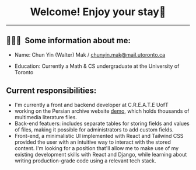 <!--
**waltermcy0110/waltermcy0110** is a ✨ _special_ ✨ repository because its `README.md` (this file) appears on your GitHub profile.

Here are some ideas to get you started:

- 🔭 I’m currently working on ...
- 🌱 I’m currently learning ...
- 👯 I’m looking to collaborate on ...
- 🤔 I’m looking for help with ...
- 💬 Ask me about ...
- 📫 How to reach me: ...
- 😄 Pronouns: ...
- ⚡ Fun fact: ...
-->

<h1 align="center">
  Welcome! Enjoy your stay💬
</h1>

<p align="center">
</p>

---

<h2> 👨🏻‍💻 &nbsp;Some information about me:</h2>

- Name: Chun Yin (Walter) Mak / chunyin.mak@mail.utoronto.ca

- Education: Currently a Math & CS undergraduate at the University of Toronto

## Current responsibilities:
- I'm currently a front and backend developer at C.R.E.A.T.E UofT 
- working on the Persian archive website [demo](https://dead-poet-society.vercel.app), which holds thousands of multimedia literature files.
- Back-end featuers: includes separate tables for storing fields and values of files, making it possible for administrators to add custom fields.
- Front-end, a minimalistic UI implemented with React and Tailwind CSS provided the user with an intuitive way to interact with the stored content.
I'm looking for a position that'll allow me to make use of my existing development skills with React and Django, while learning about writing production-grade code using a relevant tech stack.
